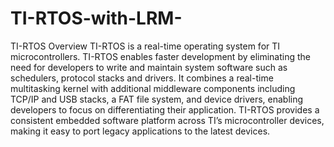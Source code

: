 # TI-RTOS-with-LRM-
 TI-RTOS Overview TI-RTOS is a real-time operating system for TI microcontrollers. TI-RTOS enables faster development by eliminating the need for developers to write and maintain system software such as schedulers, protocol stacks and drivers. It combines a real-time multitasking kernel with additional middleware components including TCP/IP and USB stacks, a FAT file system, and device drivers, enabling developers to focus on differentiating their application. TI-RTOS provides a consistent embedded software platform across TI’s microcontroller devices, making it easy to port legacy applications to the latest devices.
